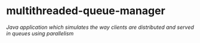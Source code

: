 # multithreaded-queue-manager
_Java application which simulates the way clients are distributed and served in queues using parallelism_
